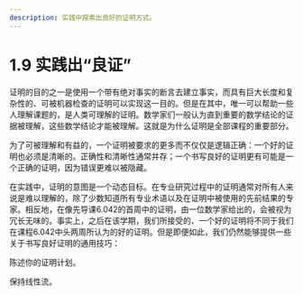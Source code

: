 ```yaml
---
description: 实践中探索出良好的证明方式。
---
```


# 1.9 实践出“良证”

证明的目的之一是使用一个带有绝对事实的断言去建立事实，而具有巨大长度和复杂性的、可被机器检查的证明可以实现这一目的。但是在其中，唯一可以帮助一些人理解课题的，是人类可理解的证明。数学家们一般认为直到重要的数学结论的证据被理解，这些数学结论才能被理解。这就是为什么证明是全部课程的重要部分。

为了可被理解和有益的，一个证明被要求的更多而不仅仅是逻辑正确：一个好的证明也必须是清晰的。正确性和清晰性通常并存；一个书写良好的证明更有可能是一个正确的证明，因为错误更难以被隐藏。

在实践中，证明的意图是一个动态目标。在专业研究过程中的证明通常对所有人来说是难以理解的，除了少数知道所有专业术语以及在证明中被使用的先前结果的专家。相反地，在像先导课6.042的首周中的证明，由一位数学家给出的，会被视为冗长无味的。事实上，之后在该学期，我们所接受的、一个好的证明将不同于我们在课程6.042中头两周所认为的好的证明。但是即便如此，我们仍然能够提供一些关于书写良好证明的通用技巧：

陈述你的证明计划。

保持线性流。

